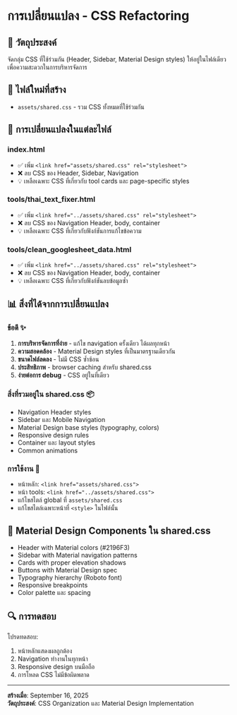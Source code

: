 # การเปลี่ยนแปลง - CSS Refactoring

## 🎯 วัตถุประสงค์
จัดกลุ่ม CSS ที่ใช้ร่วมกัน (Header, Sidebar, Material Design styles) ให้อยู่ในไฟล์เดียว เพื่อความสะดวกในการบริหารจัดการ

## 📁 ไฟล์ใหม่ที่สร้าง
- `assets/shared.css` - รวม CSS ทั้งหมดที่ใช้ร่วมกัน

## 🔧 การเปลี่ยนแปลงในแต่ละไฟล์

### index.html
- ✅ เพิ่ม `<link href="assets/shared.css" rel="stylesheet">`
- ❌ ลบ CSS ของ Header, Sidebar, Navigation
- 💡 เหลือเฉพาะ CSS ที่เกี่ยวกับ tool cards และ page-specific styles

### tools/thai_text_fixer.html
- ✅ เพิ่ม `<link href="../assets/shared.css" rel="stylesheet">`
- ❌ ลบ CSS ของ Navigation Header, body, container
- 💡 เหลือเฉพาะ CSS ที่เกี่ยวกับฟังก์ชันการแก้ไขข้อความ

### tools/clean_googlesheet_data.html
- ✅ เพิ่ม `<link href="../assets/shared.css" rel="stylesheet">`
- ❌ ลบ CSS ของ Navigation Header, body, container
- 💡 เหลือเฉพาะ CSS ที่เกี่ยวกับฟังก์ชันลบข้อมูลซ้ำ

## 📊 สิ่งที่ได้จากการเปลี่ยนแปลง

### ข้อดี ✨
1. **การบริหารจัดการที่ง่าย** - แก้ไข navigation ครั้งเดียว ได้ผลทุกหน้า
2. **ความสอดคล้อง** - Material Design styles ที่เป็นมาตรฐานเดียวกัน
3. **ขนาดไฟล์ลดลง** - ไม่มี CSS ซ้ำซ้อน
4. **ประสิทธิภาพ** - browser caching สำหรับ shared.css
5. **ง่ายต่อการ debug** - CSS อยู่ในที่เดียว

### สิ่งที่รวมอยู่ใน shared.css 📦
- Navigation Header styles
- Sidebar และ Mobile Navigation
- Material Design base styles (typography, colors)
- Responsive design rules
- Container และ layout styles
- Common animations

### การใช้งาน 🚀
- หน้าหลัก: `<link href="assets/shared.css">`
- หน้า tools: `<link href="../assets/shared.css">`
- แก้ไขสไตล์ global ที่ `assets/shared.css`
- แก้ไขสไตล์เฉพาะหน้าที่ `<style>` ในไฟล์นั้น

## 🎨 Material Design Components ใน shared.css
- Header with Material colors (#2196F3)
- Sidebar with Material navigation patterns
- Cards with proper elevation shadows
- Buttons with Material Design spec
- Typography hierarchy (Roboto font)
- Responsive breakpoints
- Color palette และ spacing

## 🔍 การทดสอบ
โปรดทดสอบ:
1. หน้าหลักแสดงผลถูกต้อง
2. Navigation ทำงานในทุกหน้า
3. Responsive design บนมือถือ
4. การโหลด CSS ไม่มีข้อผิดพลาด

---

**สร้างเมื่อ**: September 16, 2025  
**วัตถุประสงค์**: CSS Organization และ Material Design Implementation
